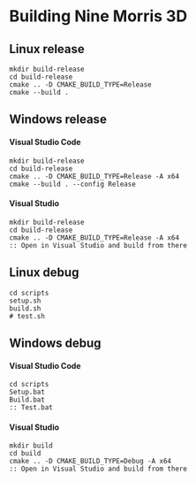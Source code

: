 # Building Nine Morris 3D

## Linux release

    mkdir build-release  
    cd build-release  
    cmake .. -D CMAKE_BUILD_TYPE=Release  
    cmake --build .

## Windows release

#### Visual Studio Code
    mkdir build-release  
    cd build-release  
    cmake .. -D CMAKE_BUILD_TYPE=Release -A x64  
    cmake --build . --config Release

#### Visual Studio
    mkdir build-release  
    cd build-release  
    cmake .. -D CMAKE_BUILD_TYPE=Release -A x64  
    :: Open in Visual Studio and build from there

## Linux debug

    cd scripts  
    setup.sh  
    build.sh  
    # test.sh

## Windows debug

#### Visual Studio Code
    cd scripts  
    Setup.bat  
    Build.bat  
    :: Test.bat

#### Visual Studio
    mkdir build  
    cd build  
    cmake .. -D CMAKE_BUILD_TYPE=Debug -A x64  
    :: Open in Visual Studio and build from there
